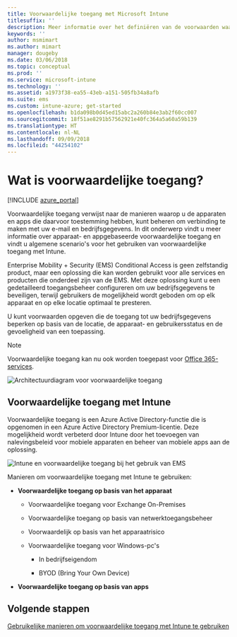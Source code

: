 ```yaml
---
title: Voorwaardelijke toegang met Microsoft Intune
titlesuffix: ''
description: Meer informatie over het definiëren van de voorwaarden waaraan gebruikers, apparaten en apps moeten voldoen voor toegang tot bedrijfsresources in Microsoft Intune.
keywords: ''
author: msmimart
ms.author: mimart
manager: dougeby
ms.date: 03/06/2018
ms.topic: conceptual
ms.prod: ''
ms.service: microsoft-intune
ms.technology: ''
ms.assetid: a1973f38-ea55-43eb-a151-505fb34a8afb
ms.suite: ems
ms.custom: intune-azure; get-started
ms.openlocfilehash: b1da098b0d45ed15abc2a260b84e3ab2f60cc007
ms.sourcegitcommit: 18f51ae8291b57562921e40fc364a5a60a59b139
ms.translationtype: HT
ms.contentlocale: nl-NL
ms.lasthandoff: 09/09/2018
ms.locfileid: "44254102"
---
```

# <a name="whats-conditional-access"></a>Wat is voorwaardelijke toegang?

[!INCLUDE [azure_portal](./includes/azure_portal.md)]

Voorwaardelijke toegang verwijst naar de manieren waarop u de apparaten en apps die daarvoor toestemming hebben, kunt beheren om verbinding te maken met uw e-mail en bedrijfsgegevens. In dit onderwerp vindt u meer informatie over apparaat- en appgebaseerde voorwaardelijke toegang en vindt u algemene scenario's voor het gebruiken van voorwaardelijke toegang met Intune.

Enterprise Mobility + Security (EMS) Conditional Access is geen zelfstandig product, maar een oplossing die kan worden gebruikt voor alle services en producten die onderdeel zijn van de EMS. Met deze oplossing kunt u een gedetailleerd toegangsbeheer configureren om uw bedrijfsgegevens te beveiligen, terwijl gebruikers de mogelijkheid wordt geboden om op elk apparaat en op elke locatie optimaal te presteren.

U kunt voorwaarden opgeven die de toegang tot uw bedrijfsgegevens beperken op basis van de locatie, de apparaat- en gebruikersstatus en de gevoeligheid van een toepassing.

> [!NOTE] 
> Voorwaardelijke toegang kan nu ook worden toegepast voor [Office 365-services](https://blogs.technet.microsoft.com/wbaer/2017/02/17/conditional-access-policies-with-sharepoint-online-and-onedrive-for-business/).

![Architectuurdiagram voor voorwaardelijke toegang](./media/ca-diagram-1.png)

## <a name="conditional-access-with-intune"></a>Voorwaardelijke toegang met Intune

Voorwaardelijke toegang is een Azure Active Directory-functie die is opgenomen in een Azure Active Directory Premium-licentie. Deze mogelijkheid wordt verbeterd door Intune door het toevoegen van nalevingsbeleid voor mobiele apparaten en beheer van mobiele apps aan de oplossing. 

![Intune en voorwaardelijke toegang bij het gebruik van EMS](./media/intune-with-ca-1.png)

Manieren om voorwaardelijke toegang met Intune te gebruiken:

-   **Voorwaardelijke toegang op basis van het apparaat**

    -   Voorwaardelijke toegang voor Exchange On-Premises

    -   Voorwaardelijke toegang op basis van netwerktoegangsbeheer

    -   Voorwaardelijk op basis van het apparaatrisico

    -   Voorwaardelijke toegang voor Windows-pc's

        -   In bedrijfseigendom

        -   BYOD (Bring Your Own Device)

-   **Voorwaardelijke toegang op basis van apps**

## <a name="next-steps"></a>Volgende stappen

[Gebruikelijke manieren om voorwaardelijke toegang met Intune te gebruiken](conditional-access-intune-common-ways-use.md)
